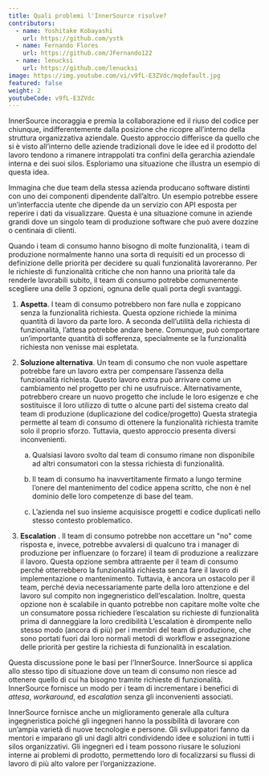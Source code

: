 ```yaml
---
title: Quali problemi l'InnerSource risolve?
contributors:
  - name: Yoshitake Kobayashi
    url: https://github.com/ystk
  - name: Fernando Flores
    url: https://github.com/JFernando122
  - name: lenucksi
    url: https://github.com/lenucksi
image: https://img.youtube.com/vi/v9fL-E3ZVdc/mqdefault.jpg
featured: false
weight: 2
youtubeCode: v9fL-E3ZVdc
---
```

<div class="paragraph">
<p>InnerSource incoraggia e premia la collaborazione ed il riuso del codice per chiunque, indifferentemente dalla posizione che ricopre all&#8217;interno della struttura organizzativa aziendale.
Questo approccio differisce da quello che si è visto all&#8217;interno delle aziende tradizionali dove le idee ed il prodotto del lavoro tendono a rimanere intrappolati tra confini della gerarchia aziendale interna e dei suoi silos.
Esploriamo una situazione che illustra un esempio di questa idea.</p>
</div>
<div class="paragraph">
<p>Immagina che due team della stessa azienda producano software distinti con uno dei componenti dipendente dall&#8217;altro.
Un esempio potrebbe essere un&#8217;interfaccia utente che dipende da un servizio con API esposta per reperire i dati da visualizzare.
Questa è una situazione comune in aziende grandi dove un singolo team di produzione software che può avere dozzine o centinaia di clienti.</p>
</div>
<div class="paragraph">
<p>Quando i team di consumo hanno bisogno di molte funzionalità, i team di produzione normalmente hanno una sorta di requisiti ed un processo di definizione delle priorità per decidere su quali funzionalità lavoreranno.
Per le richieste di funzionalità critiche che non hanno una priorità tale da renderle lavorabili subito, il team di consumo potrebbe comunemente scegliere una delle 3 opzioni, ognuna delle quali porta degli svantaggi.</p>
</div>
<div class="olist arabic">
<ol class="arabic">
<li>
<p><strong>Aspetta</strong>. I team di consumo potrebbero non fare nulla e zoppicano senza la funzionalità richiesta.
Questa opzione richiede la minima quantità di lavoro da parte loro.
A seconda dell&#8217;utilità della richiesta di funzionalità, l&#8217;attesa potrebbe andare bene.
Comunque, può comportare un&#8217;importante quantità di sofferenza, specialmente se la funzionalità richiesta non venisse mai espletata.</p>
</li>
<li>
<p><strong>Soluzione alternativa</strong>. Un team di consumo che non vuole aspettare potrebbe fare un lavoro extra per compensare l&#8217;assenza della funzionalità richiesta.
Questo lavoro extra può arrivare come un cambiamento nel progetto per chi ne usufruisce.
Alternativamente, potrebbero creare un nuovo progetto che include le loro esigenze e che sostituisce il loro utilizzo di tutte o alcune parti del sistema creato dal team di produzione (duplicazione del codice/progetto)
Questa strategia permette al team di consumo di ottenere la funzionalità richiesta tramite solo il proprio sforzo. Tuttavia, questo approccio presenta diversi inconvenienti.</p>
<div class="olist loweralpha">
<ol class="loweralpha" type="a">
<li>
<p>Qualsiasi lavoro svolto dal team di consumo rimane non disponibile ad altri consumatori con la stessa richiesta di funzionalità.</p>
</li>
<li>
<p>Il team di consumo ha inavvertitamente firmato a lungo termine l&#8217;onere del mantenimento del codice appena scritto, che non è nel dominio delle loro competenze di base del team.</p>
</li>
<li>
<p>L&#8217;azienda nel suo insieme acquisisce progetti e codice duplicati nello stesso contesto problematico.</p>
</li>
</ol>
</div>
</li>
<li>
<p><strong>Escalation</strong> . Il team di consumo potrebbe non accettare un "no" come risposta e, invece, potrebbe avvalersi di qualcuno tra i manager di produzione per influenzare (o forzare) il team di produzione a realizzare il lavoro.
Questa opzione sembra attraente per il team di consumo perché otterrebbero la funzionalità richiesta senza fare il lavoro di implementazione o mantenimento.
Tuttavia, è ancora un ostacolo per il team, perché devia necessariamente parte della loro attenzione e del lavoro sul compito non ingegneristico dell&#8217;escalation.
Inoltre, questa opzione non è scalabile in quanto potrebbe non capitare molte volte che un consumatore possa richiedere l&#8217;escalation su richieste di funzionalità prima di danneggiare la loro credibilità
L&#8217;escalation è dirompente nello stesso modo (ancora di più) per i membri del team di produzione, che sono portati fuori dai loro normali metodi di workflow e assegnazione delle priorità per gestire la richiesta di funzionalità in escalation.</p>
</li>
</ol>
</div>
<div class="paragraph">
<p>Questa discussione pone le basi per l&#8217;InnerSource.
InnerSource si applica allo stesso tipo di situazione dove un team di consumo non riesce ad ottenere quello di cui ha bisogno tramite richieste di funzionalità.
InnerSource fornisce un modo per i team di incrementare i benefici di <em>attesa</em>, <em>workaround</em>, ed <em>escalation</em> senza gli inconvenienti associati.</p>
</div>
<div class="paragraph">
<p>InnerSource fornisce anche un miglioramento generale alla cultura ingegneristica poiché gli ingegneri hanno la possibilità di lavorare con un&#8217;ampia varietà di nuove tecnologie e persone.
Gli sviluppatori fanno da mentori e imparano gli uni dagli altri condividendo idee e soluzioni in tutti i silos organizzativi.
Gli ingegneri ed i team possono riusare le soluzioni interne ai problemi di prodotto, permettendo loro di focalizzarsi su flussi di lavoro di più alto valore per l&#8217;organizzazione.</p>
</div>
<!--- This file autogenerated from https://github.com/InnerSourceCommons/InnerSourceLearningPath/blob/main/scripts -->
